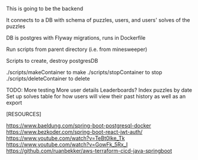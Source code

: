 This is going to be the backend 

It connects to a DB with schema of puzzles, users, and users' solves of the puzzles

DB is postgres with Flyway migrations, runs in Dockerfile

Run scripts from parent directory
(i.e. from minesweeper)

Scripts to create, destroy postgresDB

./scripts/makeContainer to make
./scripts/stopContainer to stop
./scripts/deleteContainer to delete

TODO:
More testing
More user details
Leaderboards?
Index puzzles by date
Set up solves table for how users will view their past history as well as an export


[RESOURCES]

https://www.baeldung.com/spring-boot-postgresql-docker
https://www.bezkoder.com/spring-boot-react-jwt-auth/
https://www.youtube.com/watch?v=TeBt0Ike_Tk
https://www.youtube.com/watch?v=GowFk_5Rx_I
https://github.com/ruanbekker/aws-terraform-cicd-java-springboot

